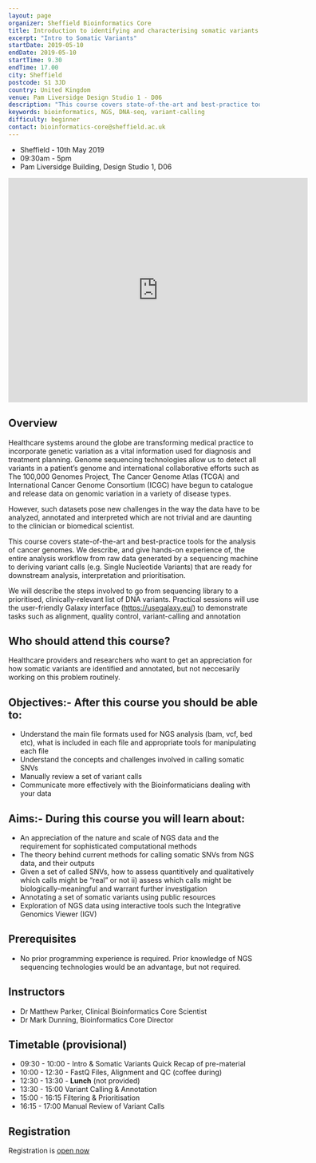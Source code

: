 ```yaml
---
layout: page
organizer: Sheffield Bioinformatics Core
title: Introduction to identifying and characterising somatic variants
excerpt: "Intro to Somatic Variants"
startDate: 2019-05-10
endDate: 2019-05-10
startTime: 9.30
endTime: 17.00
city: Sheffield
postcode: S1 3JD
country: United Kingdom
venue: Pam Liversidge Design Studio 1 - D06
description: "This course covers state-of-the-art and best-practice tools for the analysis of genomes. We describe, and give hands-on experience of, the entire analysis workflow from raw data generated by a sequencing machine to deriving variant calls (e.g. Single Nucleotide Variants) that are ready for downstream analysis, interpretation and prioritisation. We will describe the steps involved to go from sequencing library to a prioritised, clinically-relevant list of DNA variants. Practical sessions will use the user-friendly Galaxy interface (https://usegalaxy.org/) to demonstrate tasks such as alignment, quality control, variant-calling and annotation."
keywords: bioinformatics, NGS, DNA-seq, variant-calling
difficulty: beginner
contact: bioinformatics-core@sheffield.ac.uk
---
```


- Sheffield - 10th May 2019
- 09:30am - 5pm
- Pam Liversidge Building, Design Studio 1, D06

<iframe src="https://www.google.com/maps/embed?pb=!1m14!1m8!1m3!1d9519.181464571486!2d-1.4777067!3d53.3827108!3m2!1i1024!2i768!4f13.1!3m3!1m2!1s0x0%3A0x60e5580cdf19b137!2sPam+Liversidge+Building!5e0!3m2!1sen!2suk!4v1510862811609" width="600" height="450" frameborder="0" style="border:0" allowfullscreen></iframe>

## Overview

Healthcare systems around the globe are transforming medical practice to incorporate genetic variation as a vital information used for diagnosis and treatment planning. Genome sequencing technologies allow us to detect all variants in a patient’s genome and international collaborative efforts such as The 100,000 Genomes Project, The Cancer Genome Atlas (TCGA) and International Cancer Genome Consortium (ICGC) have begun to catalogue and release data on genomic variation in a variety of disease types.

However, such datasets pose new challenges in the way the data have to be analyzed, annotated and interpreted which are not trivial and are daunting to the clinician or biomedical scientist. 

This course covers state-of-the-art and best-practice tools for the analysis of cancer genomes. We describe, and give hands-on experience of, the entire analysis workflow from raw data generated by a sequencing machine to deriving variant calls (e.g. Single Nucleotide Variants) that are ready for downstream analysis, interpretation and prioritisation.

We will describe the steps involved to go from sequencing library to a prioritised, clinically-relevant list of DNA variants. Practical sessions will use the user-friendly Galaxy interface (https://usegalaxy.eu/) to demonstrate tasks such as alignment, quality control, variant-calling and annotation

## Who should attend this course?

Healthcare providers and researchers who want to get an appreciation for how somatic variants are identified and annotated, but not neccesarily working on this problem routinely. 

## Objectives:- After this course you should be able to:

- Understand the main file formats used for NGS analysis (bam, vcf, bed etc), what is included in each file and appropriate tools for manipulating each file
- Understand the concepts and challenges involved in calling somatic SNVs
- Manually review a set of variant calls
- Communicate more effectively with the Bioinformaticians dealing with your data

## Aims:- During this course you will learn about:

- An appreciation of the nature and scale of NGS data and the requirement for sophisticated computational methods
- The theory behind current methods for calling somatic SNVs from NGS data, and their outputs
- Given a set of called SNVs, how to assess quantitively and qualitatively which calls might be “real” or not ii) assess which calls might be biologically-meaningful and warrant further investigation
- Annotating a set of somatic variants using public resources
- Exploration of NGS data using interactive tools such the Integrative Genomics Viewer (IGV)

## Prerequisites

- No prior programming experience is required. Prior knowledge of NGS sequencing technologies would be an advantage, but not required.

## Instructors

- Dr Matthew Parker, Clinical Bioinformatics Core Scientist
- Dr Mark Dunning, Bioinformatics Core Director

## Timetable (provisional)

- 09:30 - 10:00 - Intro & Somatic Variants Quick Recap of pre-material
- 10:00 - 12:30 - FastQ Files, Alignment and QC (coffee during)
- 12:30 - 13:30 - **Lunch** (not provided)
- 13:30 - 15:00  Variant Calling & Annotation 
- 15:00 - 16:15  Filtering & Prioritisation
- 16:15 - 17:00  Manual Review of Variant Calls



## Registration 

Registration is [open now](https://onlineshop.shef.ac.uk/conferences-and-events/faculty-of-medicine-dentistry-and-health/neuroscience/introduction-to-cancer-somatic-analysis)

